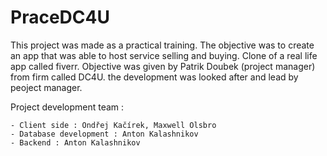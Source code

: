 
# PraceDC4U
This project was made as a practical training. 
The objective was to create an app that was able to host service selling and buying.
Clone of a real life app called fiverr.
Objective was given by Patrik Doubek (project manager) from firm called DC4U.
the development was looked after and lead by peoject manager.

Project development team : 

    - Client side : Ondřej Kačírek, Maxwell Olsbro
    - Database development : Anton Kalashnikov
    - Backend : Anton Kalashnikov